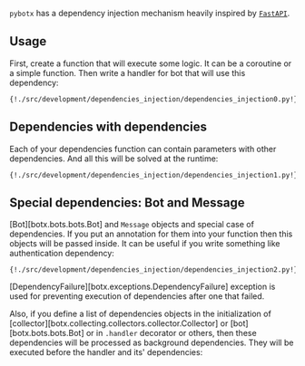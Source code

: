 `pybotx` has a dependency injection mechanism heavily inspired by [`FastAPI`](https://fastapi.tiangolo.com/tutorial/dependencies/).

## Usage

First, create a function that will execute some logic. It can be a coroutine or a simple function.
Then write a handler for bot that will use this dependency:

```python3
{!./src/development/dependencies_injection/dependencies_injection0.py!}
```

## Dependencies with dependencies

Each of your dependencies function can contain parameters with other dependencies. And all this will be solved at the runtime:

```python3
{!./src/development/dependencies_injection/dependencies_injection1.py!}
```

## Special dependencies: Bot and Message

[Bot][botx.bots.bots.Bot] and `Message` objects and special case of dependencies. 
If you put an annotation for them into your function then this objects will be passed inside. 
It can be useful if you write something like authentication dependency:

```python3
{!./src/development/dependencies_injection/dependencies_injection2.py!}
```

[DependencyFailure][botx.exceptions.DependencyFailure] exception is used for preventing execution
of dependencies after one that failed.

Also, if you define a list of dependencies objects in the initialization of [collector][botx.collecting.collectors.collector.Collector] or [bot][botx.bots.bots.Bot] or in `.handler` decorator or others,
then these dependencies will be processed as background dependencies. 
They will be executed before the handler and its' dependencies:
